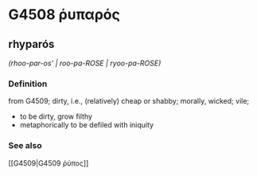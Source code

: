 # G4508 ῥυπαρός

## rhyparós

_(rhoo-par-os' | roo-pa-ROSE | ryoo-pa-ROSE)_

### Definition

from G4509; dirty, i.e., (relatively) cheap or shabby; morally, wicked; vile; 

- to be dirty, grow filthy
- metaphorically to be defiled with iniquity

### See also

[[G4509|G4509 ῥύπος]]

